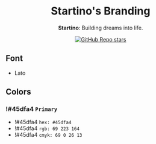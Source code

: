 <div align="center">

# **Startino's Branding**

**Startino**: Building dreams into life.

[![GitHub Repo stars](https://img.shields.io/github/stars/startino/brand)](https://github.com/startino/brand)

</div>

## Font

- Lato

## Colors

### !#45dfa4 `Primary`

- !#45dfa4 `hex: #45dfa4`
- !#45dfa4 `rgb: 69 223 164`
- !#45dfa4 `cmyk: 69 0 26 13`
